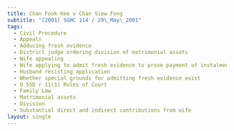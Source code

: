 ```yaml
---
title: Chan Fook Kee v Chan Siew Fong
subtitle: "[2001] SGHC 114 / 29\_May\_2001"
tags:
  - Civil Procedure
  - Appeals
  - Adducing fresh evidence
  - District judge ordering division of matrimonial assets
  - Wife appealing
  - Wife applying to admit fresh evidence to prove payment of instalments
  - Husband resisting application
  - Whether special grounds for admitting fresh evidence exist
  - O 55D r 11(1) Rules of Court
  - Family Law
  - Matrimonial assets
  - Division
  - Substantial direct and indirect contributions from wife
layout: single
---
```


